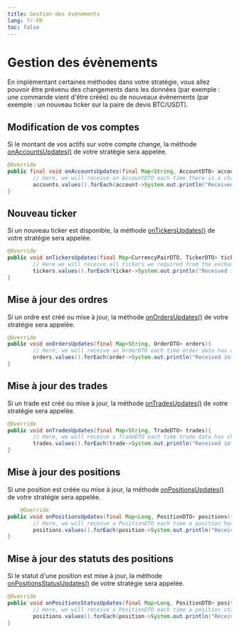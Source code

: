 ```yaml
---
title: Gestion des évènements
lang: fr-FR
toc: false
---
```


# Gestion des évènements

En implémentant certaines méthodes dans votre stratégie, vous allez pouvoir être prévenu des changements dans les
données (par exemple : une commande vient d'être créée) ou de nouveaux évènements (par exemple : un nouveau ticker sur
la paire de devis BTC/USDT).

## Modification de vos comptes

Si le montant de vos actifs sur votre compte change, la
méthode [onAccountsUpdates()](https://www.javadoc.io/doc/tech.cassandre.trading.bot/cassandre-trading-bot-spring-boot-autoconfigure/latest/tech/cassandre/trading/bot/strategy/GenericCassandreStrategy.html#onAccountsUpdates(java.util.Map))
de votre stratégie sera appelée.

```java
@Override
public final void onAccountsUpdates(final Map<String, AccountDTO> accounts){
        // Here, we will receive an AccountDTO each time there is a change on your account.
        accounts.values().forEach(account->System.out.println("Received information about an account: "+account));
}
```

## Nouveau ticker

Si un nouveau ticker est disponible, la
méthode [onTickersUpdates()](https://www.javadoc.io/doc/tech.cassandre.trading.bot/cassandre-trading-bot-spring-boot-autoconfigure/latest/tech/cassandre/trading/bot/strategy/GenericCassandreStrategy.html#onTickersUpdates(java.util.Map))
de votre stratégie sera appelée.

```java
@Override
public void onTickersUpdates(final Map<CurrencyPairDTO, TickerDTO> tickers){
        // Here we will receive all tickers we required from the exchange.
        tickers.values().forEach(ticker->System.out.println("Received information about a ticker: "+ticker));
}
```

## Mise à jour des ordres

Si un ordre est créé ou mise à jour, la
méthode [onOrdersUpdates()](https://www.javadoc.io/doc/tech.cassandre.trading.bot/cassandre-trading-bot-spring-boot-autoconfigure/latest/tech/cassandre/trading/bot/strategy/GenericCassandreStrategy.html#onOrdersUpdates(java.util.Map))
de votre stratégie sera appelée.

```java
@Override
public void onOrdersUpdates(final Map<String, OrderDTO> orders){
        // Here, we will receive an OrderDTO each time order data has changed on the exchange.
        orders.values().forEach(order->System.out.println("Received information about an order: "+order));
}
```

## Mise à jour des trades

Si un trade est créé ou mise à jour, la
méthode [onTradesUpdates()](https://www.javadoc.io/doc/tech.cassandre.trading.bot/cassandre-trading-bot-spring-boot-autoconfigure/latest/tech/cassandre/trading/bot/strategy/GenericCassandreStrategy.html#onTradesUpdates(java.util.Map))
de votre stratégie sera appelée.

```java
@Override
public void onTradesUpdates(final Map<String, TradeDTO> trades){
        // Here, we will receive a TradeDTO each time trade data has changed on the exchange.
        trades.values().forEach(trade->System.out.println("Received information about a trade: "+trade));
}
```

## Mise à jour des positions

Si une position est créée ou mise à jour, la
méthode [onPositionsUpdates()](https://www.javadoc.io/doc/tech.cassandre.trading.bot/cassandre-trading-bot-spring-boot-autoconfigure/latest/tech/cassandre/trading/bot/strategy/GenericCassandreStrategy.html#onPositionsUpdates(java.util.Map))
de votre stratégie sera appelée.

```java
    @Override
public void onPositionsUpdates(final Map<Long, PositionDTO> positions){
        // Here, we will receive a PositionDTO each time a position has changed.
        positions.values().forEach(position->System.out.println("Received information about a position: "+position));
}
```

## Mise à jour des statuts des positions

Si le statut d'une position est mise à jour, la
méthode [onPositionsStatusUpdates()](https://www.javadoc.io/doc/tech.cassandre.trading.bot/cassandre-trading-bot-spring-boot-autoconfigure/latest/tech/cassandre/trading/bot/strategy/GenericCassandreStrategy.html#onPositionsStatusUpdates(java.util.Map))
de votre stratégie sera appelée.

```java
@Override
public void onPositionsStatusUpdates(final Map<Long, PositionDTO> positions){
        // Here, we will receive a PositionDTO each time a position status has changed.
        positions.values().forEach(position->System.out.println("Received information about a position status: "+position));
}
```